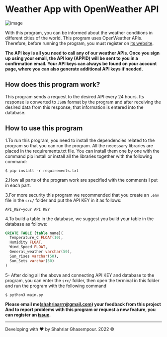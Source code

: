 # Weather App with OpenWeather API
![image](https://user-images.githubusercontent.com/75499598/174004516-8e044cee-349b-4739-9343-797221080173.png)

With this program, you can be informed about the weather conditions in different cities of the world. This program uses OpenWeather APIs. Therefore, before running the program, you must register on [its website](https://openweathermap.org).

**The API key is all you need to call any of our weather APIs. Once you sign up using your email, the API key (APPID) will be sent to you in a confirmation email. Your API keys can always be found on your account page, where you can also generate additional API keys if needed.**

## How does this program work?
This program sends a request to the desired API every 24 hours. Its response is converted to ```JSON``` format by the program and after receiving the desired data from this response, that information is entered into the database.

## How to use this program
1.To run this program, you need to install the dependencies related to the program so that you can run the program. All the necessary libraries are placed in the requirements.txt file. You can install them one by one with the command pip install or install all the libraries together with the following command:
```
$ pip install -r requirements.txt
```

2.How all parts of the program work are specified with the comments I put in each part.

3.For more security this program we recommended that you create an ```.env``` file in the ```src/``` folder and put the API KEY in it as follows:
```
API_KEY=your API KEY
```

4.To build a table in the database, we suggest you build your table in the database as follows:
```sql
CREATE TABLE {table name}(
  Temperature_C FLOAT(10),
  Humidity FLOAT,
  Wind_Speed FLOAT,
  General_weather varchar(50),
  Sun_rises varchar(50),
  Sun_Sets varchar(50)
)
```
5- After doing all the above and connecting API KEY and database to the program, you can enter the ```src/``` folder, then open the terminal in this folder and run the program with the following command
```
$ python3 main.py
```

**Please email me(shahriaarrr@gmail.com) your feedback from this project And to report problems with this program or request a new feature, you can register an [issue](https://github.com/shahriaarrr/Weather_App/issues/new).**

----
Developing with ♥ by Shahriar Ghasempour. 2022 ©
